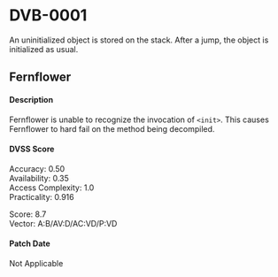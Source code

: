 # DVB-0001

An uninitialized object is stored on the stack. After a jump, the object is initialized as usual.

## Fernflower
#### Description
Fernflower is unable to recognize the invocation of `<init>`. This causes Fernflower to hard fail on the method being decompiled.

#### DVSS Score
Accuracy: 0.50  
Availability: 0.35  
Access Complexity: 1.0  
Practicality: 0.916  

Score: 8.7  
Vector: A:B/AV:D/AC:VD/P:VD

#### Patch Date
Not Applicable